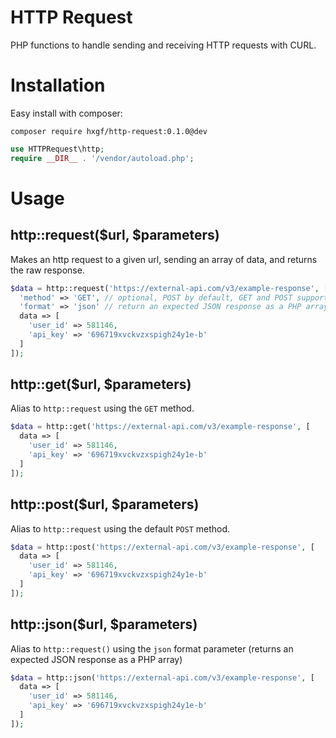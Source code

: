 # HTTP Request

PHP functions to handle sending and receiving HTTP requests with CURL.


# Installation
Easy install with composer:
```
composer require hxgf/http-request:0.1.0@dev
```
```php
use HTTPRequest\http;
require __DIR__ . '/vendor/autoload.php';
```


# Usage
## http::request($url, $parameters)
Makes an http request to a given url, sending an array of data, and returns the raw response.
```php
$data = http::request('https://external-api.com/v3/example-response', [
  'method' => 'GET', // optional, POST by default, GET and POST supported currently
  'format' => 'json' // return an expected JSON response as a PHP array
  data => [
    'user_id' => 581146,
    'api_key' => '696719xvckvzxspigh24y1e-b'
  ]
]);
```

## http::get($url, $parameters)
Alias to `http::request` using the `GET` method.
```php
$data = http::get('https://external-api.com/v3/example-response', [
  data => [
    'user_id' => 581146,
    'api_key' => '696719xvckvzxspigh24y1e-b'
  ]
]);
```

## http::post($url, $parameters)
Alias to `http::request` using the default `POST` method.
```php
$data = http::post('https://external-api.com/v3/example-response', [
  data => [
    'user_id' => 581146,
    'api_key' => '696719xvckvzxspigh24y1e-b'
  ]
]);
```

## http::json($url, $parameters)
Alias to `http::request()` using the `json` format parameter (returns an expected JSON response as a PHP array)
```php
$data = http::json('https://external-api.com/v3/example-response', [
  data => [
    'user_id' => 581146,
    'api_key' => '696719xvckvzxspigh24y1e-b'
  ]
]);
```
